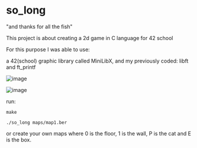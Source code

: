 # so_long
"and thanks for all the fish"

This project is about creating a 2d game in C language for 42 school

For this purpose I was able to use:

a 42(school) graphic library called MiniLibX, and my previously coded: libft and ft_printf

![image](https://user-images.githubusercontent.com/98065645/210613231-c0ca1e5d-d8de-403b-ac46-35121f562194.png)

![image](https://user-images.githubusercontent.com/98065645/210612665-bc4cdf30-1ab7-4419-ae71-b404abe1c45d.png)

run:

``` make ``` 

``` ./so_long maps/map1.ber ```

or create your own maps where 0 is the floor, 1 is the wall, P is the cat and E is the box.
